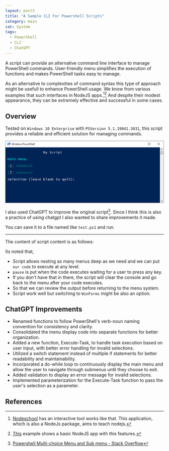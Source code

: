 ```yaml
---
layout: post3
title: "A Sample CLI For Powershell Scripts"
category: main
cat: System
tags:
  - PowerShell
  - CLI
  - ChatGPT
---
```


A script can provide an alternative command line interface to manage PowerShell commands.
User-friendly menu simplifies the execution of functions and makes PowerShell tasks easy to manage.
<!--more-->
As an alternative to complexities of command syntax this type of approach might be usefull to enhance PowerShell usage.
We know from various examples that such interfaces in NodeJS apps.[^1][^2] And despite their modest appearance, they can be extremely effective and successful in some cases.

## Overview

Tested on `Windows 10 Enterprise` with `PSVersion 5.1.19041.3031`, this script provides a reliable and efficient solution for managing commands. 

<img src="https://raw.githubusercontent.com/csariyildiz/csariyildiz.github.io/main/img/powershell_menu.png" class="img-fluid" alt="Powershell Menu">

I also used ChatGPT to improve the original script[^3]. Since I think this is also a practice of using chatgpt I also wanted to share improvements it made.

You can save it to a file named like `test.ps1` and run.

-----------------------------------------------------

The content of script content is as follows:

<script src="https://gist.github.com/csariyildiz/cf248ff832d98d81ad8e643650c2edf4.js"></script>

Its noted that,

* Script allows nesting as many menus deep as we need and we can put `our code` to execute at any level. 
* `pause` is put when the code executes waiting for a user to press any key. 
* If you don't have that in there, the script will clear the console and go back to the menu after your code executes. 
* So that we can review the output before returning to the menu system.
* Script work well but switching to `WinForms` might be also an option.

## ChatGPT Improvements

* Renamed functions to follow PowerShell's verb-noun naming convention for consistency and clarity.
* Consolidated the menu display code into separate functions for better organization.
* Added a new function, Execute-Task, to handle task execution based on user input, with better error handling for invalid selections.
* Utilized a switch statement instead of multiple if statements for better readability and maintainability.
* Incorporated a do-while loop to continuously display the main menu and allow the user to navigate through submenus until they choose to exit.
* Added validation to display an error message for invalid selections.
* Implemented parameterization for the Execute-Task function to pass the user's selection as a parameter.

## References
[^1]: [Nodeschool](https://nodeschool.io/) has an interactive tool works like that. This application, which is also a NodeJs package, aims to teach nodejs.
[^2]: [This](https://www.youtube.com/watch?v=sJdqdGxRbXY&ab_channel=Codevolution) example shows a basic NodeJS app with this features.
[^3]: [Powershell Multi-choice Menu and Sub menu - Stack Overflow](https://stackoverflow.com/questions/38924659/powershell-multi-choice-menu-and-sub-menu)



